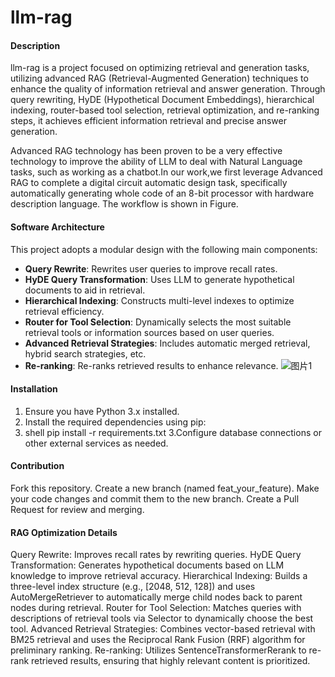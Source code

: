 # llm-rag

#### Description

llm-rag is a project focused on optimizing retrieval and generation tasks, utilizing advanced RAG (Retrieval-Augmented Generation) techniques to enhance the quality of information retrieval and answer generation. Through query rewriting, HyDE (Hypothetical Document Embeddings), hierarchical indexing, router-based tool selection, retrieval optimization, and re-ranking steps, it achieves efficient information retrieval and precise answer generation.

Advanced RAG technology has been proven to be a very effective technology to improve the ability of  LLM to  deal with Natural Language tasks, such as working as a chatbot.In our work,we first leverage Advanced RAG to complete a digital circuit automatic design task, specifically automatically generating whole code of an 8-bit processor with hardware description language. The workflow is shown in Figure.


#### Software Architecture

This project adopts a modular design with the following main components:
- **Query Rewrite**: Rewrites user queries to improve recall rates.
- **HyDE Query Transformation**: Uses LLM to generate hypothetical documents to aid in retrieval.
- **Hierarchical Indexing**: Constructs multi-level indexes to optimize retrieval efficiency.
- **Router for Tool Selection**: Dynamically selects the most suitable retrieval tools or information sources based on user queries.
- **Advanced Retrieval Strategies**: Includes automatic merged retrieval, hybrid search strategies, etc.
- **Re-ranking**: Re-ranks retrieved results to enhance relevance.
![图片1](https://github.com/user-attachments/assets/3b7a8049-4a04-4420-bd2e-e7730739f2d6)

#### Installation

1. Ensure you have Python 3.x installed.
2. Install the required dependencies using pip:
3. shell
   pip install -r requirements.txt
3.Configure database connections or other external services as needed.

#### Contribution

Fork this repository.
Create a new branch (named feat_your_feature).
Make your code changes and commit them to the new branch.
Create a Pull Request for review and merging.

#### RAG Optimization Details

Query Rewrite: Improves recall rates by rewriting queries.
HyDE Query Transformation: Generates hypothetical documents based on LLM knowledge to improve retrieval accuracy.
Hierarchical Indexing: Builds a three-level index structure (e.g., [2048, 512, 128]) and uses AutoMergeRetriever to automatically merge child nodes back to parent nodes during retrieval.
Router for Tool Selection: Matches queries with descriptions of retrieval tools via Selector to dynamically choose the best tool.
Advanced Retrieval Strategies: Combines vector-based retrieval with BM25 retrieval and uses the Reciprocal Rank Fusion (RRF) algorithm for preliminary ranking.
Re-ranking: Utilizes SentenceTransformerRerank to re-rank retrieved results, ensuring that highly relevant content is prioritized.
